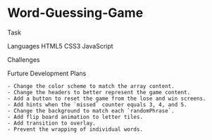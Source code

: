 # Word-Guessing-Game

Task


Languages
    HTML5
    CSS3
    JavaScript

Challenges

Furture Development Plans

    - Change the color scheme to match the array content.
    - Change the headers to better represent the game content.
    - Add a button to reset the game from the lose and win screens.
    - Add hints when the `missed` counter equals 3, 4, and 5. 
    - Change the background to match each `randomPhrase`. 
    - Add flip board animation to letter tiles.
    - Add transition to overlay.
    - Prevent the wrapping of individual words.